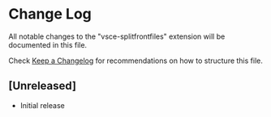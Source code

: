 # Change Log

All notable changes to the "vsce-splitfrontfiles" extension will be documented in this file.

Check [Keep a Changelog](http://keepachangelog.com/) for recommendations on how to structure this file.

## [Unreleased]

- Initial release